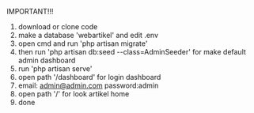 IMPORTANT!!!

1. download or clone code
2. make a database 'webartikel' and edit .env
3. open cmd and run 'php artisan migrate'
4. then run 'php artisan db:seed --class=AdminSeeder' for make default admin dashboard
5. run 'php artisan serve'
6. open path '/dashboard' for login dashboard
7. email: admin@admin.com password:admin
8. open path '/' for look artikel home
9. done
